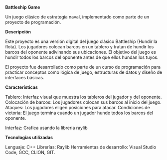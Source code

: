 **Battleship Game**

Un juego clásico de estrategia naval, implementado como parte de un proyecto de programación.

**Descripción**

Este proyecto es una versión digital del juego clásico Battleship (Hundir la flota). Los jugadores colocan barcos en un tablero y tratan de hundir los barcos del oponente adivinando sus ubicaciones. El objetivo del juego es hundir todos los barcos del oponente antes de que ellos hundan los tuyos.

El proyecto fue desarrollado como parte de un curso de programación para practicar conceptos como lógica de juego, estructuras de datos y diseño de interfaces básicas.

**Características**

Tablero: Interfaz visual que muestra los tableros del jugador y del oponente.
Colocación de barcos: Los jugadores colocan sus barcos al inicio del juego.
Ataques: Los jugadores eligen posiciones para atacar.
Condiciones de victoria: El juego termina cuando un jugador hunde todos los barcos del oponente.

Interfaz:
        Grafica usando la libreria raylib
       

**Tecnologías utilizadas**

Lenguaje: C++ 
Librerías: Raylib 
Herramientas de desarrollo: Visual Studio Code, GCC, CLION, GIT.
